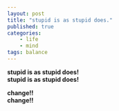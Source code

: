 ```yaml
---
layout: post
title: "stupid is as stupid does."
published: true
categories: 
    - life
    - mind
tags: balance
---
```


**stupid is as stupid does!**  
**stupid is as stupid does!**  
                               
**change!!**                     
**change!!**   
